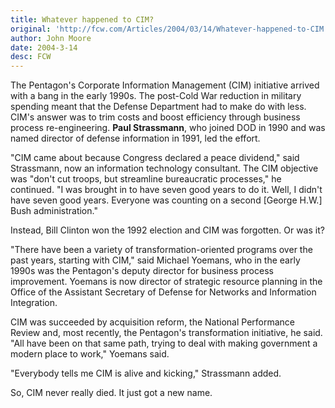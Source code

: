 ```yaml
---
title: Whatever happened to CIM?
original: 'http://fcw.com/Articles/2004/03/14/Whatever-happened-to-CIM.aspx'
author: John Moore
date: 2004-3-14
desc: FCW
---
```


The Pentagon's Corporate Information Management (CIM) initiative
arrived with a bang in the early 1990s. The post-Cold War reduction in
military spending meant that the Defense Department had to make do
with less. CIM's answer was to trim costs and boost efficiency through
business process re-engineering. **Paul Strassmann**, who joined DOD in
1990 and was named director of defense information in 1991, led the
effort.

"CIM came about because Congress declared a peace dividend," said
Strassmann, now an information technology consultant. The CIM
objective was "don't cut troops, but streamline bureaucratic
processes," he continued. "I was brought in to have seven good years
to do it. Well, I didn't have seven good years. Everyone was counting
on a second [George H.W.] Bush administration."

Instead, Bill Clinton won the 1992 election and CIM was forgotten. Or was it?

"There have been a variety of transformation-oriented programs over
the past years, starting with CIM," said Michael Yoemans, who in the
early 1990s was the Pentagon's deputy director for business process
improvement. Yoemans is now director of strategic resource planning in
the Office of the Assistant Secretary of Defense for Networks and
Information Integration.

CIM was succeeded by acquisition reform, the National Performance
Review and, most recently, the Pentagon's transformation initiative,
he said. "All have been on that same path, trying to deal with making
government a modern place to work," Yoemans said.

"Everybody tells me CIM is alive and kicking," Strassmann added.

So, CIM never really died. It just got a new name.
